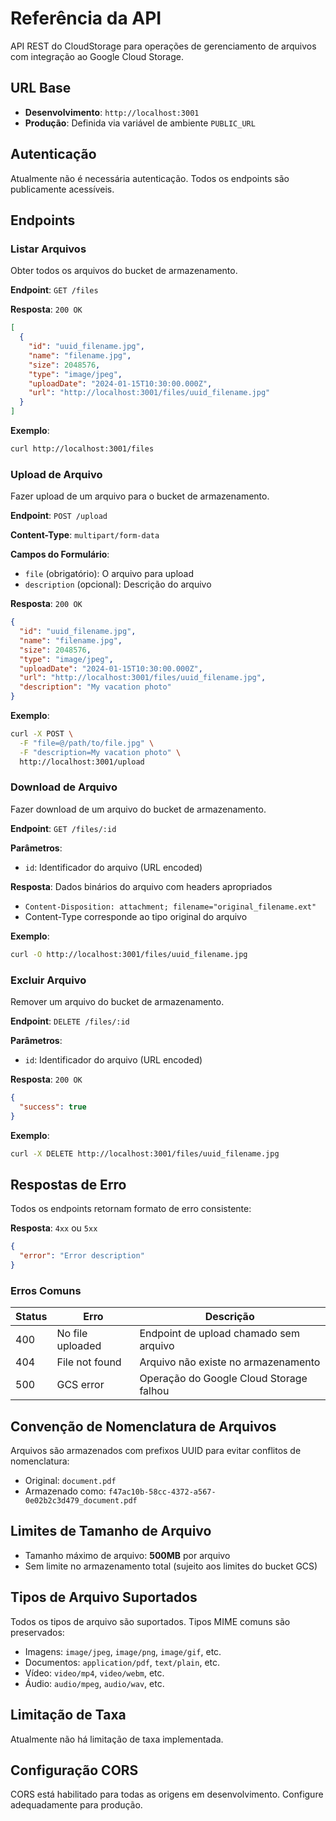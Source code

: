 # Referência da API

API REST do CloudStorage para operações de gerenciamento de arquivos com integração ao Google Cloud Storage.

## URL Base
- **Desenvolvimento**: `http://localhost:3001`
- **Produção**: Definida via variável de ambiente `PUBLIC_URL`

## Autenticação
Atualmente não é necessária autenticação. Todos os endpoints são publicamente acessíveis.

## Endpoints

### Listar Arquivos
Obter todos os arquivos do bucket de armazenamento.

**Endpoint**: `GET /files`

**Resposta**: `200 OK`
```json
[
  {
    "id": "uuid_filename.jpg",
    "name": "filename.jpg", 
    "size": 2048576,
    "type": "image/jpeg",
    "uploadDate": "2024-01-15T10:30:00.000Z",
    "url": "http://localhost:3001/files/uuid_filename.jpg"
  }
]
```

**Exemplo**:
```bash
curl http://localhost:3001/files
```

### Upload de Arquivo
Fazer upload de um arquivo para o bucket de armazenamento.

**Endpoint**: `POST /upload`

**Content-Type**: `multipart/form-data`

**Campos do Formulário**:
- `file` (obrigatório): O arquivo para upload
- `description` (opcional): Descrição do arquivo

**Resposta**: `200 OK`
```json
{
  "id": "uuid_filename.jpg",
  "name": "filename.jpg",
  "size": 2048576,
  "type": "image/jpeg", 
  "uploadDate": "2024-01-15T10:30:00.000Z",
  "url": "http://localhost:3001/files/uuid_filename.jpg",
  "description": "My vacation photo"
}
```

**Exemplo**:
```bash
curl -X POST \
  -F "file=@/path/to/file.jpg" \
  -F "description=My vacation photo" \
  http://localhost:3001/upload
```

### Download de Arquivo
Fazer download de um arquivo do bucket de armazenamento.

**Endpoint**: `GET /files/:id`

**Parâmetros**:
- `id`: Identificador do arquivo (URL encoded)

**Resposta**: Dados binários do arquivo com headers apropriados
- `Content-Disposition: attachment; filename="original_filename.ext"`
- Content-Type corresponde ao tipo original do arquivo

**Exemplo**:
```bash
curl -O http://localhost:3001/files/uuid_filename.jpg
```

### Excluir Arquivo
Remover um arquivo do bucket de armazenamento.

**Endpoint**: `DELETE /files/:id`

**Parâmetros**:
- `id`: Identificador do arquivo (URL encoded)

**Resposta**: `200 OK`
```json
{
  "success": true
}
```

**Exemplo**:
```bash
curl -X DELETE http://localhost:3001/files/uuid_filename.jpg
```

## Respostas de Erro

Todos os endpoints retornam formato de erro consistente:

**Resposta**: `4xx` ou `5xx`
```json
{
  "error": "Error description"
}
```

### Erros Comuns

| Status | Erro | Descrição |
|--------|-------|-------------|
| 400 | No file uploaded | Endpoint de upload chamado sem arquivo |
| 404 | File not found | Arquivo não existe no armazenamento |
| 500 | GCS error | Operação do Google Cloud Storage falhou |

## Convenção de Nomenclatura de Arquivos
Arquivos são armazenados com prefixos UUID para evitar conflitos de nomenclatura:
- Original: `document.pdf`  
- Armazenado como: `f47ac10b-58cc-4372-a567-0e02b2c3d479_document.pdf`

## Limites de Tamanho de Arquivo
- Tamanho máximo de arquivo: **500MB** por arquivo
- Sem limite no armazenamento total (sujeito aos limites do bucket GCS)

## Tipos de Arquivo Suportados
Todos os tipos de arquivo são suportados. Tipos MIME comuns são preservados:
- Imagens: `image/jpeg`, `image/png`, `image/gif`, etc.
- Documentos: `application/pdf`, `text/plain`, etc.
- Vídeo: `video/mp4`, `video/webm`, etc.
- Áudio: `audio/mpeg`, `audio/wav`, etc.

## Limitação de Taxa
Atualmente não há limitação de taxa implementada.

## Configuração CORS
CORS está habilitado para todas as origens em desenvolvimento. Configure adequadamente para produção.